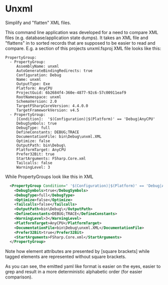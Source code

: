 # Unxml
Simplify and "flatten" XML files.

This command line application was developed for a need to compare XML files (e.g. database/application state dumps). It takes an XML file and "flattens" in to sorted records that are supposed to be easier to read and compare. E.g. a section of this projects unxml.fsproj XML file looks like this:

```
PropertyGroup:
  - PropertyGroup:
     AssemblyName: unxml
     AutoGenerateBindingRedirects: true
     Configuration: Debug
     Name: unxml
     OutputType: Exe
     Platform: AnyCPU
     ProjectGuid: 6b2684f4-360e-4877-92c6-57c00911eaf9
     RootNamespace: unxml
     SchemaVersion: 2.0
     TargetFSharpCoreVersion: 4.4.0.0
     TargetFrameworkVersion: v4.5
  - PropertyGroup:
     [Condition]:  '$(Configuration)|$(Platform)' == 'Debug|AnyCPU'
     DebugSymbols: true
     DebugType: full
     DefineConstants: DEBUG;TRACE
     DocumentationFile: bin\Debug\unxml.XML
     Optimize: false
     OutputPath: bin\Debug\
     PlatformTarget: AnyCPU
     Prefer32Bit: true
     StartArguments: FSharp.Core.xml
     Tailcalls: false
     WarningLevel: 3
```

While PropertyGroups look like this in XML

```xml
  <PropertyGroup Condition=" '$(Configuration)|$(Platform)' == 'Debug|AnyCPU' ">
    <DebugSymbols>true</DebugSymbols>
    <DebugType>full</DebugType>
    <Optimize>false</Optimize>
    <Tailcalls>false</Tailcalls>
    <OutputPath>bin\Debug\</OutputPath>
    <DefineConstants>DEBUG;TRACE</DefineConstants>
    <WarningLevel>3</WarningLevel>
    <PlatformTarget>AnyCPU</PlatformTarget>
    <DocumentationFile>bin\Debug\unxml.XML</DocumentationFile>
    <Prefer32Bit>true</Prefer32Bit>
    <StartArguments>FSharp.Core.xml</StartArguments>
  </PropertyGroup>

```

Note how element attributes are presented by [square brackets] while tagged elements are represented without square brackets.

As you can see, the emitted yaml like format is easier on the eyes, easier to grep and result in a more deterministic alphabetic order (for easier comparison).
